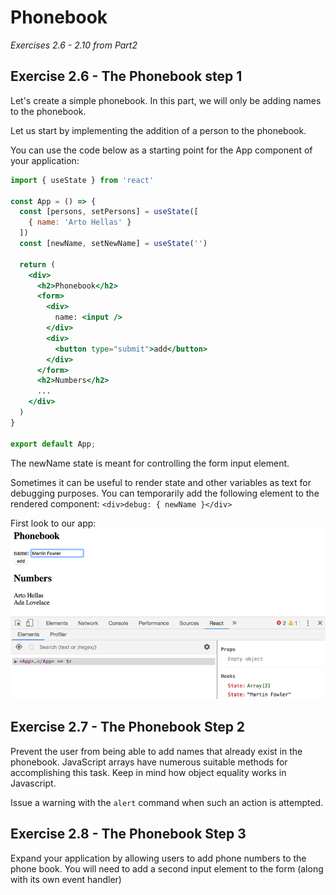 # Phonebook
_Exercises 2.6 - 2.10 from Part2_

## Exercise 2.6 - The Phonebook step 1
Let's create a simple phonebook. In this part, we will only be adding names to the phonebook.

Let us start by implementing the addition of a person to the phonebook.

You can use the code below as a starting point for the App component of your application:
```jsx
import { useState } from 'react'

const App = () => {
  const [persons, setPersons] = useState([
    { name: 'Arto Hellas' }
  ]) 
  const [newName, setNewName] = useState('')

  return (
    <div>
      <h2>Phonebook</h2>
      <form>
        <div>
          name: <input />
        </div>
        <div>
          <button type="submit">add</button>
        </div>
      </form>
      <h2>Numbers</h2>
      ...
    </div>
  )
}

export default App;
```
The newName state is meant for controlling the form input element.

Sometimes it can be useful to render state and other variables as text for debugging purposes. You can temporarily add the following element to the rendered component: `<div>debug: { newName }</div>`

First look to our app:
![image](./src/assets/view-2.6.png)

## Exercise 2.7 - The Phonebook Step 2
Prevent the user from being able to add names that already exist in the phonebook. JavaScript arrays have numerous suitable methods for accomplishing this task. Keep in mind how object equality works in Javascript.

Issue a warning with the `alert` command when such an action is attempted.

## Exercise 2.8 - The Phonebook Step 3
Expand your application by allowing users to add phone numbers to the phone book. You will need to add a second input element to the form (along with its own event handler)